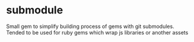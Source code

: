 submodule
=========

Small gem to simplify building process of gems with git submodules. Tended to be used for ruby gems which wrap js libraries or another assets